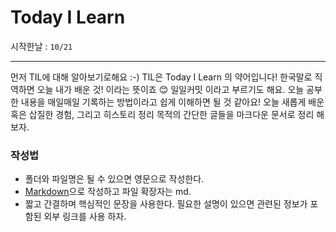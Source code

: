 # Today I Learn
시작한날 : ```10/21```  
<hr/>
먼저 TIL에 대해 알아보기로해요 :-)  
TIL은 Today I Learn 의 약어입니다! 한국말로 직역하면 오늘 내가 배운 것! 이라는 뜻이죠 😊  
일일커밋 이라고 부르기도 해요. 오늘 공부 한 내용을 매일매일 기록하는 방법이라고 쉽게 이해하면 될 것 같아요!  
오늘 새롭게 배운 혹은 삽질한 경험, 그리고 히스토리 정리 목적의 간단한 글들을 마크다운 문서로 정리 해 보자. 


### 작성법
- 폴더와 파일명은 될 수 있으면 영문으로 작성한다.
- [Markdown](https://hr/>gist.github.com/ihoneymon/652be052a0727ad59601, "Markdown link")으로 작성하고 파일 확장자는 md.
- 짧고 간결하며 핵심적인 문장을 사용한다. 필요한 설명이 있으면 관련된 정보가 포함된 외부 링크를 사용 하자.

